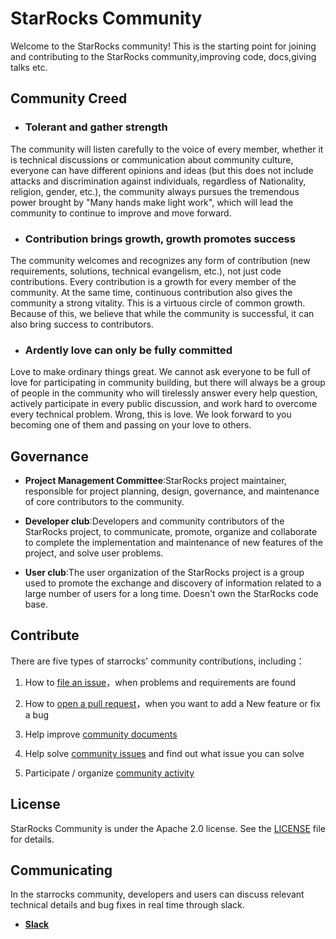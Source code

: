 # StarRocks Community
Welcome to the StarRocks community!
This is the starting point for joining and contributing to the StarRocks community,improving code, docs,giving talks etc.

## Community Creed
* ### Tolerant and gather strength
The community will listen carefully to the voice of every member, whether it is technical 
discussions or communication about community culture, everyone can have different opinions and 
ideas (but this does not include attacks and discrimination against individuals, regardless of Nationality, religion, gender, etc.), 
the community always pursues the tremendous power brought by "Many hands make light work", which will lead the community to continue
to improve and move forward.

* ### Contribution brings growth, growth promotes success
The community welcomes and recognizes any form of contribution (new requirements, solutions, technical evangelism, etc.), 
not just code contributions. Every contribution is a growth for every member of the community. At the same time, 
continuous contribution also gives the community a strong vitality. This is a virtuous circle of common growth. Because of this, 
we believe that while the community is successful, it can also bring success to contributors.

* ### Ardently love can only be fully committed
Love to make ordinary things great. We cannot ask everyone to be full of love for participating in community building, 
but there will always be a group of people in the community who will tirelessly answer every help question, 
actively participate in every public discussion, and work hard to overcome every technical problem. Wrong, 
this is love. We look forward to you becoming one of them and passing on your love to others.

## Governance
+ **Project Management Committee**:StarRocks project maintainer, responsible for project planning, design, governance, 
and maintenance of core contributors to the community.  

+ **Developer club**:Developers and community contributors of the StarRocks project, to communicate, promote, organize and 
collaborate to complete the implementation and maintenance of new features of the project, and solve user problems.  

+ **User club**:The user organization of the StarRocks project is a group used to promote the exchange and 
discovery of information related to a large number of users for a long time. Doesn't own the StarRocks code base.

## Contribute

There are five types of starrocks' community contributions, including：

1. How to [file an issue](https://github.com/StarRocks/community/blob/main/Contributors/guide/file%20an%20issue.md)，when problems and requirements are found

2. How to [open a pull request](https://github.com/StarRocks/community/blob/main/Contributors/guide/workflow.md)，when you want to add a New feature or fix a bug

3. Help improve [community documents](https://github.com/StarRocks/community/blob/main/Contributors/guide/doc%20improvements.md)

4. Help solve [community issues](https://github.com/StarRocks/community/blob/main/Contributors/guide/Solve%20issues.md) and find out what issue you can solve

5. Participate / organize [community activity](https://github.com/StarRocks/community/blob/main/Contributors/guide/community-%20activity.md)


## License
StarRocks Community is under the Apache 2.0 license. See the [LICENSE](https://github.com/StarRocks/community/blob/main/LICENSE) file for details.

## Communicating

In the starrocks community, developers and users can discuss relevant technical details and bug fixes in real time through slack.
+ [**Slack**](https://join.slack.com/t/starrocks/shared_invite/zt-z5zxqr0k-U5lrTVlgypRIV8RbnCIAzg)

